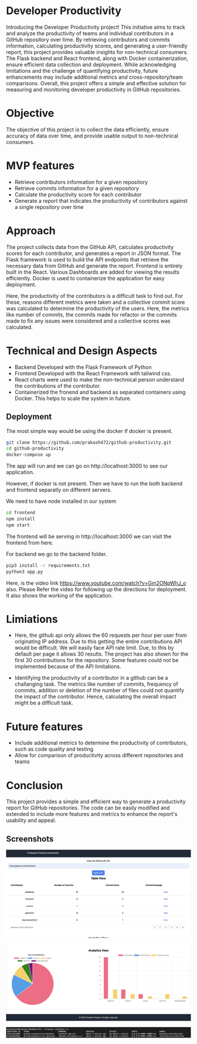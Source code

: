 
# Developer Productivity
Introducing the Developer Productivity project! This initiative aims to track and analyze the productivity of teams and individual contributors in a GitHub repository over time. By retrieving contributors and commits information, calculating productivity scores, and generating a user-friendly report, this project provides valuable insights for non-technical consumers. The Flask backend and React frontend, along with Docker containerization, ensure efficient data collection and deployment. While acknowledging limitations and the challenge of quantifying productivity, future enhancements may include additional metrics and cross-repository/team comparisons. Overall, this project offers a simple and effective solution for measuring and monitoring developer productivity in GitHub repositories.

# Objective
The objective of this project is to collect the data efficiently, ensure accuracy of data over time, and provide usable output to non-technical consumers.

# MVP features
- Retrieve contributors information for a given repository
- Retrieve commits information for a given repository
- Calculate the productivity score for each contributor
- Generate a report that indicates the productivity of contributors against a single repository over time

# Approach
The project collects data from the GitHub API, calculates productivity scores for each contributor, and generates a report in JSON format. The Flask framework is used to build the API endpoints that retrieve the necessary data from GitHub and generate the report. Frontend is entirely built in the React. Various Dashboards are added for viewing the results efficiently. Docker is used to containerize the application for easy deployment.

Here, the productivity of the contributors is a difficult task to find out. For these, reasons different metrics were taken and a collective commit score was calculated to determine the productivity of the users. Here, the metrics like number of commits, the commits made for refactor or the commits made to fix any issues were considered and a collective scores was calculated.

# Technical and Design Aspects
- Backend Developed with the Flask Framework of Python
- Frontend Developed with the React Framework with tailwind css.
- React charts were used to make the non-technical person understand the contributions of the contributor.
- Containerized the fronend and backend as separated containers using Docker. This helps to scale the system in future.


## Deployment

The most simple way would be using the docker if docker is present.

```bash
git clone https://github.com/prakash472/github-productivity.git
cd github-productivity
docker-compose up
```
The app will run and we can go on http://localhost:3000 to see our application.

However, if docker is not present. Then we have to run the both backend and frontend separatly on different servers.

We need to have node installed in our system

```bash
cd frontend
npm install
npm start
```
The frontend will be serving in http://localhost:3000 we can visit the frontend from here.

For backend we go to the backend folder.

``` bash
pip3 install -r requirements.txt
python3 app.py
```

Here, is the video link https://www.youtube.com/watch?v=Gm2ONpWhJ_o also. Please Refer the video for following up the directions for deployment. It also shows the working of the application.

# Limiations
 - Here, the github api only allows the 60 requests per hour per user from originating IP address. Due to this getting the entire contributions API would be difficult. We will easily face API rate limit. Due, to this by default per page it allows 30 results. The project has also shown for the first 30 contributions for the repository. Some features could not be implemented because of the API limitations.
 
 - Identifying the productivity of a contributor in a github can be a challanging task. The metrics like number of commits, frequency of commits, addition or deletion of the number of files could not quantify the impact of the contributor. Hence, calculating the overall impact might be a difficult task.

# Future features
- Include additional metrics to determine the productivity of contributors, such as code quality and testing
- Allow for comparison of productivity across different repositories and teams

# Conclusion
This project provides a simple and efficient way to generate a productivity report for GitHub repositories. The code can be easily modified and extended to include more features and metrics to enhance the report's usability and appeal.
## Screenshots

![App Screenshot](./screenshots/webapp1.png)

![App Screenshot](./screenshots/webapp2.png)

![App Screenshot](./screenshots/docker.png)

